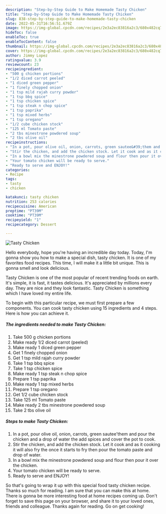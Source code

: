 ```yaml
---
description: "Step-by-Step Guide to Make Homemade Tasty Chicken"
title: "Step-by-Step Guide to Make Homemade Tasty Chicken"
slug: 838-step-by-step-guide-to-make-homemade-tasty-chicken
date: 2022-05-31T16:56:51.679Z
image: https://img-global.cpcdn.com/recipes/2e3a2ec83816a2c3/680x482cq70/tasty-chicken-recipe-main-photo.jpg
hideToc: false
enableToc: true
enableTocContent: false
thumbnail: https://img-global.cpcdn.com/recipes/2e3a2ec83816a2c3/680x482cq70/tasty-chicken-recipe-main-photo.jpg
cover: https://img-global.cpcdn.com/recipes/2e3a2ec83816a2c3/680x482cq70/tasty-chicken-recipe-main-photo.jpg
author: Jimmy Lopez
ratingvalue: 3.9
reviewcount: 23
recipeingredient:
- "500 g chicken portions"
- "1/2 diced carrot peeled"
- "1 diced green pepper"
- "1 finely chopped onion"
- "1 tsp mild rajah curry powder"
- "1 tsp bbq spice"
- "1 tsp chicken spice"
- "1 tsp steak n chop spice"
- "1 tsp paprika"
- "1 tsp mixed herbs"
- "1 tsp oregano"
- "1/2 cube chicken stock"
- "125 ml Tomato paste"
- "2 tbs minestrone powdered soup"
- "2 tbs olive oil"
recipeinstructions:
- "In a pot, pour olive oil, onion, carrots, green sautee&#39;them and pour the chicken and a drop of water the add spices and cover the pot to cook."
- "Stir the chicken, and add the chicken stock. Let it cook and as it cooking it will also fry the once it starts to fry then pour the tomato paste and drop of water."
- "In a bowl mix the minestrone powdered soup and flour then pour it over the chicken."
- "Your tomato chicken will be ready to serve."
- "Ready to serve and ENJOY!"
categories:
- Recipe
tags:
- tasty
- chicken

katakunci: tasty chicken 
nutrition: 253 calories
recipecuisine: American
preptime: "PT39M"
cooktime: "PT39M"
recipeyield: "1"
recipecategory: Dessert

---
```



![Tasty Chicken](https://img-global.cpcdn.com/recipes/2e3a2ec83816a2c3/680x482cq70/tasty-chicken-recipe-main-photo.jpg)

Hello everybody, hope you're having an incredible day today. Today, I'm gonna show you how to make a special dish, tasty chicken. It is one of my favorites food recipes. This time, I will make it a little bit unique. This is gonna smell and look delicious.



Tasty Chicken is one of the most popular of recent trending foods on earth. It's simple, it is fast, it tastes delicious. It's appreciated by millions every day. They are nice and they look fantastic. Tasty Chicken is something which I have loved my entire life.


To begin with this particular recipe, we must first prepare a few components. You can cook tasty chicken using 15 ingredients and 4 steps. Here is how you can achieve it.

<!--inarticleads1-->

##### The ingredients needed to make Tasty Chicken:

1. Take 500 g chicken portions
1. Make ready 1/2 diced carrot (peeled)
1. Make ready 1 diced green pepper
1. Get 1 finely chopped onion
1. Get 1 tsp mild rajah curry powder
1. Take 1 tsp bbq spice
1. Take 1 tsp chicken spice
1. Make ready 1 tsp steak n chop spice
1. Prepare 1 tsp paprika
1. Make ready 1 tsp mixed herbs
1. Prepare 1 tsp oregano
1. Get 1/2 cube chicken stock
1. Take 125 ml Tomato paste
1. Make ready 2 tbs minestrone powdered soup
1. Take 2 tbs olive oil




<!--inarticleads2-->

##### Steps to make Tasty Chicken:

1. In a pot, pour olive oil, onion, carrots, green sautee&#39;them and pour the chicken and a drop of water the add spices and cover the pot to cook.
1. Stir the chicken, and add the chicken stock. Let it cook and as it cooking it will also fry the once it starts to fry then pour the tomato paste and drop of water.
1. In a bowl mix the minestrone powdered soup and flour then pour it over the chicken.
1. Your tomato chicken will be ready to serve.
1. Ready to serve and ENJOY!



So that's going to wrap it up with this special food tasty chicken recipe. Thanks so much for reading. I am sure that you can make this at home. There is gonna be more interesting food at home recipes coming up. Don't forget to save this page on your browser, and share it to your loved ones, friends and colleague. Thanks again for reading. Go on get cooking!
